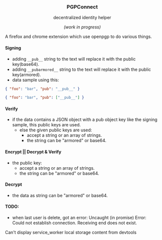 <h3 align="center">PGPConnect</h3>
<p align="center">decentralized identity helper</p>
<p align="center"><i>(work in progress)</i></p>

A firefox and chrome extension which use openpgp to do various things.

#### Signing
  - adding `__pub__` string to the text will replace it with the public key(base64).
  - adding `__pubarmored__` string to the text will replace it with the public key(armored).
  - data sample using this:
  ```json
  { "foo": "bar", "pub": "__pub__" }
  ```
  ```json
  { "foo": "bar", "pub": ["__pub__"] }
  ```

#### Verify
  - if the data contains a JSON object with a pub object key like the signing sample, this public keys are used.
    - else the given public keys are used:
      - accept a string or an array of strings.
      - the string can be "armored" or base64.

#### Encrypt || Decrypt & Verify
  - the public key:
    - accept a string or an array of strings.
    - the string can be "armored" or base64.

#### Decrypt
  - the data as string can be "armored" or base64. 

#### TODO:
  - when last user is delete, got an error: Uncaught (in promise) Error: Could not establish connection. Receiving end does not exist.

Can't display service_worker local storage content from devtools